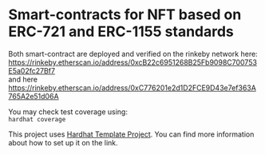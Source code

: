 # Smart-contracts for NFT based on ERC-721 and ERC-1155 standards

Both smart-contract are deployed and verified on the rinkeby network here:<br>
https://rinkeby.etherscan.io/address/0xcB22c6951268B25Fb9098C700753E5a02fc27Bf7<br>
and here<br>
https://rinkeby.etherscan.io/address/0xC776201e2d1D2FCE9D43e7ef363A765A2e51d06A

You may check test coverage using:<br>
```hardhat coverage```

This project uses [Hardhat Template Project](https://github.com/TsigelnikovNikita/hardhat_template_ts).
You can find more information about how to set up it on the link.
